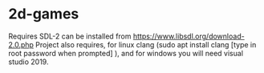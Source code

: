 # 2d-games
Requires SDL-2 can be installed from https://www.libsdl.org/download-2.0.php
Project also requires, for linux clang (sudo apt install clang [type in root password when prompted] ), and for windows you will need visual studio 2019.